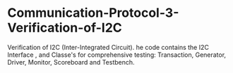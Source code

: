 # Communication-Protocol-3-Verification-of-I2C
Verification of I2C (Inter-Integrated Circuit). he code contains the I2C Interface , and Classe's for comprehensive testing: Transaction, Generator, Driver, Monitor, Scoreboard and Testbench.
